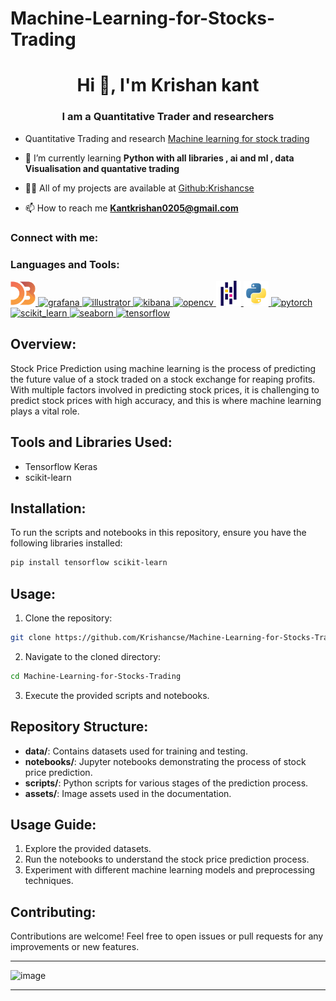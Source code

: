 # Machine-Learning-for-Stocks-Trading
<h1 align="center">Hi 👋, I'm Krishan kant</h1>
<h3 align="center">I am a Quantitative Trader and researchers</h3>

- Quantitative Trading and research [Machine learning for stock trading](https://github.com/Krishancse/Machine-Learning-for-Stocks-Trading)

- 🌱 I’m currently learning **Python with all libraries , ai and ml , data Visualisation and quantative trading**

- 👨‍💻 All of my projects are available at [Github:Krishancse](Github:Krishancse)

- 📫 How to reach me **Kantkrishan0205@gmail.com**

<h3 align="left">Connect with me:</h3>
<p align="left">
</p>

<h3 align="left">Languages and Tools:</h3>
<p align="left"> <a href="https://d3js.org/" target="_blank" rel="noreferrer"> <img src="https://raw.githubusercontent.com/devicons/devicon/master/icons/d3js/d3js-original.svg" alt="d3js" width="40" height="40"/> </a> <a href="https://grafana.com" target="_blank" rel="noreferrer"> <img src="https://www.vectorlogo.zone/logos/grafana/grafana-icon.svg" alt="grafana" width="40" height="40"/> </a> <a href="https://www.adobe.com/in/products/illustrator.html" target="_blank" rel="noreferrer"> <img src="https://www.vectorlogo.zone/logos/adobe_illustrator/adobe_illustrator-icon.svg" alt="illustrator" width="40" height="40"/> </a> <a href="https://www.elastic.co/kibana" target="_blank" rel="noreferrer"> <img src="https://www.vectorlogo.zone/logos/elasticco_kibana/elasticco_kibana-icon.svg" alt="kibana" width="40" height="40"/> </a> <a href="https://opencv.org/" target="_blank" rel="noreferrer"> <img src="https://www.vectorlogo.zone/logos/opencv/opencv-icon.svg" alt="opencv" width="40" height="40"/> </a> <a href="https://pandas.pydata.org/" target="_blank" rel="noreferrer"> <img src="https://raw.githubusercontent.com/devicons/devicon/2ae2a900d2f041da66e950e4d48052658d850630/icons/pandas/pandas-original.svg" alt="pandas" width="40" height="40"/> </a> <a href="https://www.python.org" target="_blank" rel="noreferrer"> <img src="https://raw.githubusercontent.com/devicons/devicon/master/icons/python/python-original.svg" alt="python" width="40" height="40"/> </a> <a href="https://pytorch.org/" target="_blank" rel="noreferrer"> <img src="https://www.vectorlogo.zone/logos/pytorch/pytorch-icon.svg" alt="pytorch" width="40" height="40"/> </a> <a href="https://scikit-learn.org/" target="_blank" rel="noreferrer"> <img src="https://upload.wikimedia.org/wikipedia/commons/0/05/Scikit_learn_logo_small.svg" alt="scikit_learn" width="40" height="40"/> </a> <a href="https://seaborn.pydata.org/" target="_blank" rel="noreferrer"> <img src="https://seaborn.pydata.org/_images/logo-mark-lightbg.svg" alt="seaborn" width="40" height="40"/> </a> <a href="https://www.tensorflow.org" target="_blank" rel="noreferrer"> <img src="https://www.vectorlogo.zone/logos/tensorflow/tensorflow-icon.svg" alt="tensorflow" width="40" height="40"/> </a> </p>


## Overview:
Stock Price Prediction using machine learning is the process of predicting the future value of a stock traded on a stock exchange for reaping profits. With multiple factors involved in predicting stock prices, it is challenging to predict stock prices with high accuracy, and this is where machine learning plays a vital role.

## Tools and Libraries Used:
- Tensorflow Keras
- scikit-learn

## Installation:
To run the scripts and notebooks in this repository, ensure you have the following libraries installed:
```bash
pip install tensorflow scikit-learn
```

## Usage:
1. Clone the repository:
```bash
git clone https://github.com/Krishancse/Machine-Learning-for-Stocks-Trading.git
```
2. Navigate to the cloned directory:
```bash
cd Machine-Learning-for-Stocks-Trading
```
3. Execute the provided scripts and notebooks.

## Repository Structure:
- **data/**: Contains datasets used for training and testing.
- **notebooks/**: Jupyter notebooks demonstrating the process of stock price prediction.
- **scripts/**: Python scripts for various stages of the prediction process.
- **assets/**: Image assets used in the documentation.

## Usage Guide:
1. Explore the provided datasets.
2. Run the notebooks to understand the stock price prediction process.
3. Experiment with different machine learning models and preprocessing techniques.

## Contributing:
Contributions are welcome! Feel free to open issues or pull requests for any improvements or new features.

---

![image](https://github.com/Krishancse/Machine-Learning-for-Stocks-Trading/assets/97558810/c95e3f19-bc2e-4003-8473-f838bc196859)

---

